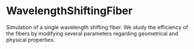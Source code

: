 # WavelengthShiftingFiber
Simulation of a single wavelength shifting fiber. We study the efficiency of the fibers by modifying several parameters regarding geometrical and physical properties.
